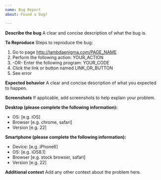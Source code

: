 ```yaml
---
name: Bug Report
about: Found a bug?

---
```


**Describe the bug**
A clear and concise description of what the bug is.

**To Reproduce**
Steps to reproduce the bug:
1. Go to page http://lambdaenigma.com/PAGE_NAME
2. Perform the following action: YOUR_ACTION
3. -OR- Enter the following program: YOUR_CODE
4. Click the link or button named LINK_OR_BUTTON
5. See error

**Expected behavior**
A clear and concise description of what you expected to happen.

**Screenshots**
If applicable, add screenshots to help explain your problem.

**Desktop (please complete the following information):**
 - OS: [e.g. iOS]
 - Browser [e.g. chrome, safari]
 - Version [e.g. 22]

**Smartphone (please complete the following information):**
 - Device: [e.g. iPhone6]
 - OS: [e.g. iOS8.1]
 - Browser [e.g. stock browser, safari]
 - Version [e.g. 22]

**Additional context**
Add any other context about the problem here.
